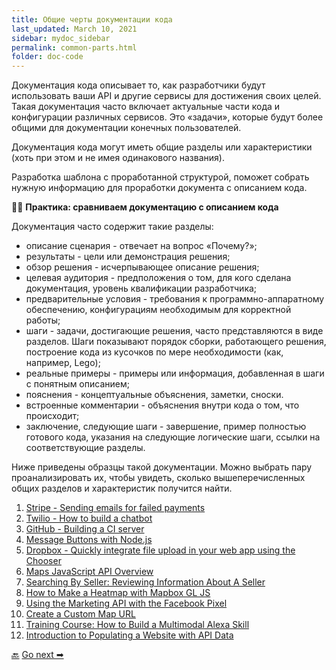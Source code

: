 ```yaml
---
title: Общие черты документации кода
last_updated: March 10, 2021
sidebar: mydoc_sidebar
permalink: common-parts.html
folder: doc-code
---
```


Документация кода описывает то, как разработчики будут использовать ваши API и другие сервисы для достижения своих целей. Такая документация часто включает актуальные части кода и конфигурации различных сервисов. Это «задачи», которые будут более общими для документации конечных пользователей.

Документация кода могут иметь общие разделы или характеристики (хоть при этом и не имея одинакового названия).

Разработка шаблона с проработанной структурой, поможет собрать нужную информацию для проработки документа с описанием кода.

‍👩‍💻 **Практика: сравниваем документацию с описанием кода**

Документация часто содержит такие разделы:

- описание сценария - отвечает на вопрос «Почему?»;
- результаты - цели или демонстрация решения;
- обзор решения - исчерпывающее описание решения;
- целевая аудитория - предположения о том, для кого сделана документация, уровень квалификации разработчика;
- предварительные условия - требования к программно-аппаратному обеспечению, конфигурациям необходимым для корректной работы;
- шаги - задачи, достигающие решения, часто представляются в виде разделов. Шаги показывают порядок сборки, работающего решения, построение кода из кусочков по мере необходимости (как, например, Lego);
- реальные примеры - примеры или информация, добавленная в шаги с понятным описанием;
- пояснения - концептуальные объяснения, заметки, сноски.
- встроенные комментарии - объяснения внутри кода о том, что происходит;
- заключение, следующие шаги - завершение, пример полностью готового кода, указания на следующие логические шаги, ссылки на соответствующие разделы.

Ниже приведены образцы такой документации. Можно выбрать пару проанализировать их, чтобы увидеть, сколько вышеперечисленных общих разделов и характеристик получится найти.

1. [Stripe - Sending emails for failed payments](https://stripe.com/docs)
2. [Twilio - How to build a chatbot](https://www.twilio.com/docs/autopilot/guides/how-to-build-a-chatbot)
3. [GitHub - Building a CI server](https://docs.github.com/en/rest/guides/building-a-ci-server)
4. [Message Buttons with Node.js](https://api.slack.com/tutorials/intro-to-message-buttons)
5. [Dropbox - Quickly integrate file upload in your web app using the Chooser](https://dropbox.tech/developers/quickly-integrate-file-upload-in-your-web-app-using-the-chooser)
6. [Maps JavaScript API Overview](https://developers.google.com/maps/documentation/javascript/overview)
7. [Searching By Seller: Reviewing Information About A Seller](https://developer.ebay.com/DevZone/shopping/docs/HowTo/PHP_Shopping/PHP_FIA_GUP_Interm_NV_XML/PHP_FIA_GUP_Interm_NV_XML.html)
8. [How to Make a Heatmap with Mapbox GL JS](https://www.programmableweb.com/news/how-to-make-heatmap-mapbox-gl-js/how-to/2018/11/01)
9. [Using the Marketing API with the Facebook Pixel](https://developers.facebook.com/docs/facebook-pixel/implementation/marketing-api)
10. [Create a Custom Map URL](https://docs.microsoft.com/en-us/bingmaps/articles/create-a-custom-map-url)
11. [Training Course: How to Build a Multimodal Alexa Skill](https://developer.amazon.com/en-US/alexa/alexa-skills-kit/get-deeper/tutorials-code-samples/build-a-multimodal-alexa-skill)
12. [Introduction to Populating a Website with API Data](https://programminghistorian.org/en/lessons/introduction-to-populating-a-website-with-api-data)


[🔙](about-eleventh-module.html)
[Go next ➡](doc-code.html)
